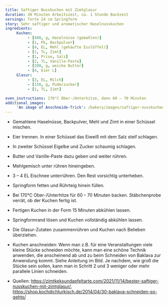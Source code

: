 ```yaml
---
title: Saftiger Nusskuchen mit Zimtglasur
duration: 30 Minuten Arbeitszeit, ca. 1 Stunde Backzeit
servings: Torte 24 cm Springform
story: Sehr saftiger und aromatischer Haselnusskuchen
ingredients:
     Kuchen:
          - [400, g, Haselnüsse (gemahlen)]
          - [1, Pk, Backpulver]
          - [4, EL, Mehl (gehäufte Esslöffel)]
          - [1, TL, Zimt]
          - [1, Prise, Salz]
          - [2, TL, Vanille-Paste]
          - [200, g, weiche Butter]
          - [4, Eier L]
     Glasur:
          - [3, EL, Milch]
          - [150, g, Puderzucker]
          - [1, TL, Zimt]

oven_instructions: 170°C Ober-/Unterhitze, dann 60 – 70 Minuten
additional_images:
     'An image of Anschneide-Trick': /bakery/images/saftiger-nusskuchen-mit-zimtglasur-baklava-schneiden.png
---
```


* Gemahlene Haselnüsse, Backpulver, Mehl und Zimt in einer Schüssel mischen.
* Eier trennen. In einer Schüssel das Eiweiß mit dem Salz steif schlagen.
* In zweiter Schüssel Eigelbe und Zucker schaumig schlagen.
* Butter und Vanille-Paste dazu geben und weiter rühren.
* Mehlgemisch unter rühren hineingeben.
* 3 – 4 EL Eischnee unterrühren. Den Rest vorsichtig unterheben.
* Springform fetten und Rührteig hinein füllen.
* Bei 170°C Ober-/Unterhitze für 60 – 70 Minuten backen. Stäbchenprobe verrät, ob der Kuchen fertig ist.
* Fertigen Kuchen in der Form 15 Minuten abkühlen lassen.
* Springformrand lösen und Kuchen vollständig abkühlen lassen.
* Die Glasur-Zutaten zusammenrühren und Kuchen nach Belieben überziehen.
* Kuchen anschneiden: Wenn man z.B. für eine Veranstaltungen viele kleine Stücke schneiden möchte, kann man eine schöne Technik anwenden, die anscheinend ab und zu beim Schneiden von Baklava zur Anwendung kommt. Siehe Anleitung im Bild. Je nachdem, wie groß die Stücke sein sollen, kann man in Schritt 2 und 3 weniger oder mehr parallele Linien schneiden.

* Quellen: https://zimtkeksundapfeltarte.com/2021/11/14/bester-saftiger-nusskuchen-mit-zimtglasur/, https://shop.kochdichturkisch.de/2014/04/30-baklava-schneiden-so-gehts/
